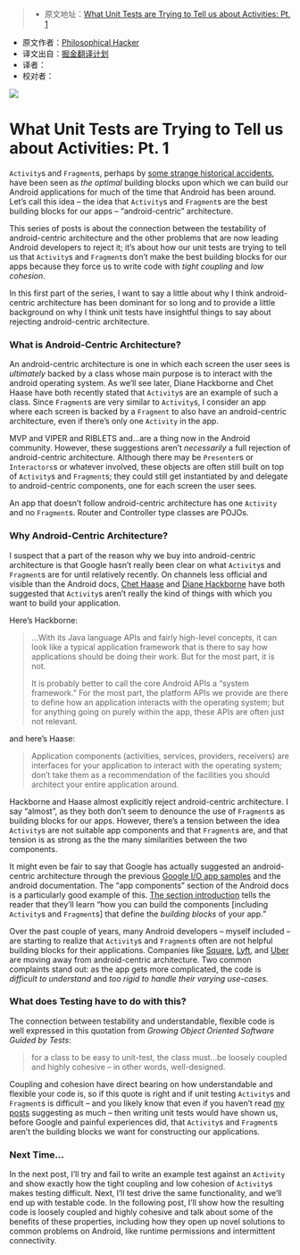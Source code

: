 > * 原文地址：[What Unit Tests are Trying to Tell us about Activities: Pt. 1](https://www.philosophicalhacker.com/post/what-unit-tests-are-trying-to-tell-us-about-activities-pt1/)
* 原文作者：[Philosophical Hacker](https://www.philosophicalhacker.com)
* 译文出自：[掘金翻译计划](https://github.com/xitu/gold-miner)
* 译者： 
* 校对者：

![](https://www.philosophicalhacker.com/images/broken-brick.jpg)

# What Unit Tests are Trying to Tell us about Activities: Pt. 1

`Activity`s and `Fragment`s, perhaps by [some strange historical accidents](/post/why-android-testing-is-so-hard-historical-edition/), have been seen as *the optimal* building blocks upon which we can build our Android applications for much of the time that Android has been around. Let’s call this idea – the idea that `Activity`s and `Fragment`s are the best building blocks for our apps – “android-centric” architecture.

This series of posts is about the connection between the testability of android-centric architecture and the other problems that are now leading Android developers to reject it; it’s about how our unit tests are trying to tell us that `Activity`s and `Fragment`s don’t make the best building blocks for our apps because they force us to write code with *tight coupling* and *low cohesion*.

In this first part of the series, I want to say a little about why I think android-centric architecture has been dominant for so long and to provide a little background on why I think unit tests have insightful things to say about rejecting android-centric architecture.

### What is Android-Centric Architecture?

An android-centric architecture is one in which each screen the user sees is *ultimately* backed by a class whose main purpose is to interact with the android operating system. As we’ll see later, Diane Hackborne and Chet Haase have both recently stated that `Activity`s are an example of such a class. Since `Fragment`s are very similar to `Activity`s, I consider an app where each screen is backed by a `Fragment` to also have an android-centric architecture, even if there’s only one `Activity` in the app.

MVP and VIPER and RIBLETS and…are a thing now in the Android community. However, these suggestions aren’t *necessarily* a full rejection of android-centric architecture. Although there may be `Presenter`s or `Interactors`s or whatever involved, these objects are often still built on top of `Activity`s and `Fragment`s; they could still get instantiated by and delegate to android-centric components, one for each screen the user sees.

An app that doesn’t follow android-centric architecture has one `Activity` and no `Fragment`s. Router and Controller type classes are POJOs.

### Why Android-Centric Architecture?

I suspect that a part of the reason why we buy into android-centric architecture is that Google hasn’t really been clear on what `Activity`s and `Fragment`s are for until relatively recently. On channels less official and visible than the Android docs, [Chet Haase](https://medium.com/google-developers/developing-for-android-vii-the-rules-framework-concerns-d0210e52eee3#.1o25pxfat) and [Diane Hackborne](https://plus.google.com/+DianneHackborn/posts/FXCCYxepsDU) have both suggested that `Activity`s aren’t really the kind of things with which you want to build your application.

Here’s Hackborne:

> …With its Java language APIs and fairly high-level concepts, it can look like a typical application framework that is there to say how applications should be doing their work. But for the most part, it is not.
> 
> It is probably better to call the core Android APIs a “system framework.” For the most part, the platform APIs we provide are there to define how an application interacts with the operating system; but for anything going on purely within the app, these APIs are often just not relevant.

and here’s Haase:

> Application components (activities, services, providers, receivers) are interfaces for your application to interact with the operating system; don’t take them as a recommendation of the facilities you should architect your entire application around.

Hackborne and Haase almost explicitly reject android-centric architecture. I say “almost”, as they both don’t seem to denounce the use of `Fragment`s as building blocks for our apps. However, there’s a tension between the idea `Activity`s are not suitable app components and that `Fragment`s are, and that tension is as strong as the the many similarities between the two components.

It might even be fair to say that Google has actually suggested an android-centric architecture through the previous [Google I/O app samples](https://github.com/google/iosched) and the android documentation. The “app components” section of the Android docs is a particularly good example of this. [The section introduction](https://developer.android.com/guide/components/index.html) tells the reader that they’ll learn “how you can build the components [including `Activity`s and `Fragment`s] that define the *building blocks* of your app.”

Over the past couple of years, many Android developers – myself included – are starting to realize that `Activity`s and `Fragment`s often are not helpful building blocks for their applications. Companies like [Square](https://medium.com/square-corner-blog/advocating-against-android-fragments-81fd0b462c97), [Lyft](https://eng.lyft.com/building-single-activity-apps-using-scoop-763d4271b41#.mshtjz99n), and [Uber](https://eng.uber.com/new-rider-app/) are moving away from android-centric architecture. Two common complaints stand out: as the app gets more complicated, the code is *difficult to understand* and *too rigid to handle their varying use-cases.*

### What does Testing have to do with this?

The connection between testability and understandable, flexible code is well expressed in this quotation from *Growing Object Oriented Software Guided by Tests*:

> for a class to be easy to unit-test, the class must…be loosely coupled and highly cohesive – in other words, well-designed.

Coupling and cohesion have direct bearing on how understandable and flexible your code is, so if this quote is right and if unit testing `Activity`s and `Fragment`s is difficult – and you likely know that even if you haven’t read [my](/post/why-we-should-stop-putting-logic-in-activities/) [posts](https://www.philosophicalhacker.com/2015/04/17/why-android-unit-testing-is-so-hard-pt-1/) suggesting as much – then writing unit tests would have shown us, before Google and painful experiences did, that `Activity`s and `Fragment`s aren’t the building blocks we want for constructing our applications.

### Next Time…

In the next post, I’ll try and fail to write an example test against an `Activity` and show exactly how the tight coupling and low cohesion of `Activity`s makes testing difficult. Next, I’ll test drive the same functionality, and we’ll end up with testable code. In the following post, I’ll show how the resulting code is loosely coupled and highly cohesive and talk about some of the benefits of these properties, including how they open up novel solutions to common problems on Android, like runtime permissions and intermittent connectivity.